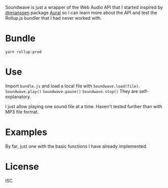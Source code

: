 Soundwave is just a wrapper of the Web Audio API that I started inspired by [@mjanssen](https://github.com/mjanssen) package [Aural](https://github.com/mjanssen/aural) so I can learn more about the API and test the Rollup.js bundler that I had never worked with.

# Bundle
```
yarn rollup:prod
```
# Use
Import ```bundle.js``` and load a local file with ```Soundwave.load(file)```.
```Soundwave.play()```
```Soundwave.pause()```
```Soundwave.stop()```
They are self-explanatory.

I just allow playing one sound file at a time. Haven't tested further than with MP3 file format.

# Examples
By far, just one with the basic functions I have already implemented.

# License
ISC
